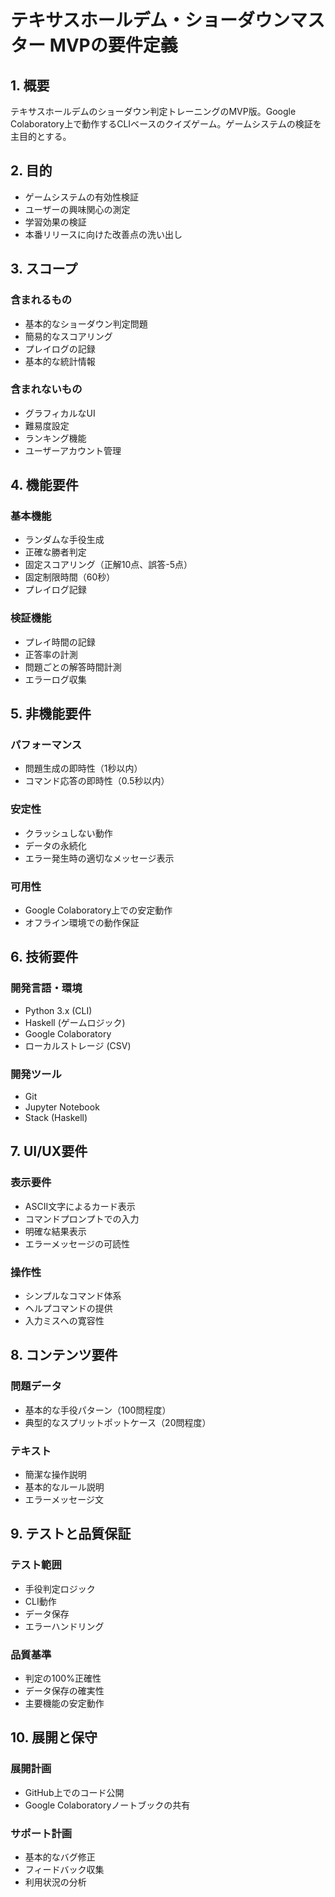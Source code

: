 # テキサスホールデム・ショーダウンマスター MVPの要件定義

## 1. 概要
テキサスホールデムのショーダウン判定トレーニングのMVP版。Google Colaboratory上で動作するCLIベースのクイズゲーム。ゲームシステムの検証を主目的とする。

## 2. 目的
- ゲームシステムの有効性検証
- ユーザーの興味関心の測定
- 学習効果の検証
- 本番リリースに向けた改善点の洗い出し

## 3. スコープ
### 含まれるもの
- 基本的なショーダウン判定問題
- 簡易的なスコアリング
- プレイログの記録
- 基本的な統計情報

### 含まれないもの
- グラフィカルなUI
- 難易度設定
- ランキング機能
- ユーザーアカウント管理

## 4. 機能要件
### 基本機能
- ランダムな手役生成
- 正確な勝者判定
- 固定スコアリング（正解10点、誤答-5点）
- 固定制限時間（60秒）
- プレイログ記録

### 検証機能
- プレイ時間の記録
- 正答率の計測
- 問題ごとの解答時間計測
- エラーログ収集

## 5. 非機能要件
### パフォーマンス
- 問題生成の即時性（1秒以内）
- コマンド応答の即時性（0.5秒以内）

### 安定性
- クラッシュしない動作
- データの永続化
- エラー発生時の適切なメッセージ表示

### 可用性
- Google Colaboratory上での安定動作
- オフライン環境での動作保証

## 6. 技術要件
### 開発言語・環境
- Python 3.x (CLI)
- Haskell (ゲームロジック)
- Google Colaboratory
- ローカルストレージ (CSV)

### 開発ツール
- Git
- Jupyter Notebook
- Stack (Haskell)

## 7. UI/UX要件
### 表示要件
- ASCII文字によるカード表示
- コマンドプロンプトでの入力
- 明確な結果表示
- エラーメッセージの可読性

### 操作性
- シンプルなコマンド体系
- ヘルプコマンドの提供
- 入力ミスへの寛容性

## 8. コンテンツ要件
### 問題データ
- 基本的な手役パターン（100問程度）
- 典型的なスプリットポットケース（20問程度）

### テキスト
- 簡潔な操作説明
- 基本的なルール説明
- エラーメッセージ文

## 9. テストと品質保証
### テスト範囲
- 手役判定ロジック
- CLI動作
- データ保存
- エラーハンドリング

### 品質基準
- 判定の100%正確性
- データ保存の確実性
- 主要機能の安定動作

## 10. 展開と保守
### 展開計画
- GitHub上でのコード公開
- Google Colaboratoryノートブックの共有

### サポート計画
- 基本的なバグ修正
- フィードバック収集
- 利用状況の分析
